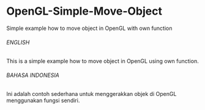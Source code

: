 # OpenGL-Simple-Move-Object
Simple example how to move object in OpenGL with own function

<h6> ENGLISH </h6>
This is a simple example how to move object in OpenGL using own function. 

<h6> BAHASA INDONESIA </h6>
Ini adalah contoh sederhana untuk menggerakkan objek di OpenGL menggunakan fungsi sendiri.
